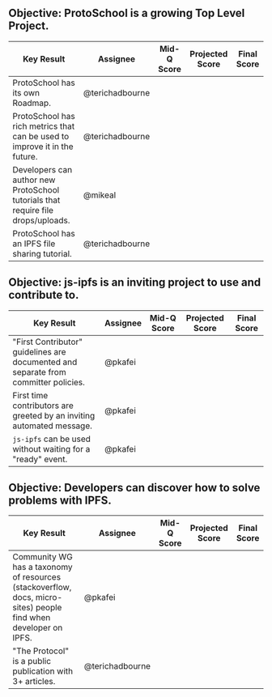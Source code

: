 ## Objective: ProtoSchool is a growing Top Level Project.

| Key Result | Assignee | Mid-Q Score | Projected Score | Final Score |
| ---------- | -------- | ----------- | --------------- | ----------- |
| ProtoSchool has its own Roadmap. | @terichadbourne | | | |
| ProtoSchool has rich metrics that can be used to improve it in the future. | @terichadbourne | | | |
| Developers can author new ProtoSchool tutorials that require file drops/uploads. | @mikeal | | | |
| ProtoSchool has an IPFS file sharing tutorial. | @terichadbourne | | | |

## Objective: js-ipfs is an inviting project to use and contribute to.

| Key Result | Assignee | Mid-Q Score | Projected Score | Final Score |
| ---------- | -------- | ----------- | --------------- | ----------- |
| "First Contributor" guidelines are documented and separate from committer policies. | @pkafei | | | |
| First time contributors are greeted by an inviting automated message. | @pkafei | | | |
| `js-ipfs` can be used without waiting for a "ready" event. | @pkafei | | | |

## Objective: Developers can discover how to solve problems with IPFS.

| Key Result | Assignee | Mid-Q Score | Projected Score | Final Score |
| ---------- | -------- | ----------- | --------------- | ----------- |
| Community WG has a taxonomy of resources (stackoverflow, docs, micro-sites) people find when developer on IPFS. | @pkafei | | | |
| "The Protocol" is a public publication with 3+ articles. | @terichadbourne | | | |

